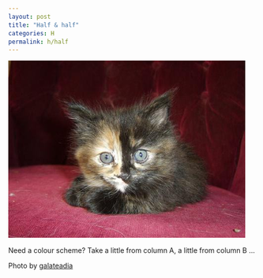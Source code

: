 ```yaml
---
layout: post
title: "Half & half"
categories: H
permalink: h/half
---
```


<img src="/images/h/halfhalf.jpg">

Need a colour scheme? Take a little from column A, a little from column B ...

Photo by <a href="http://www.flickr.com/photos/galateadia/4098146421/">galateadia</a>
